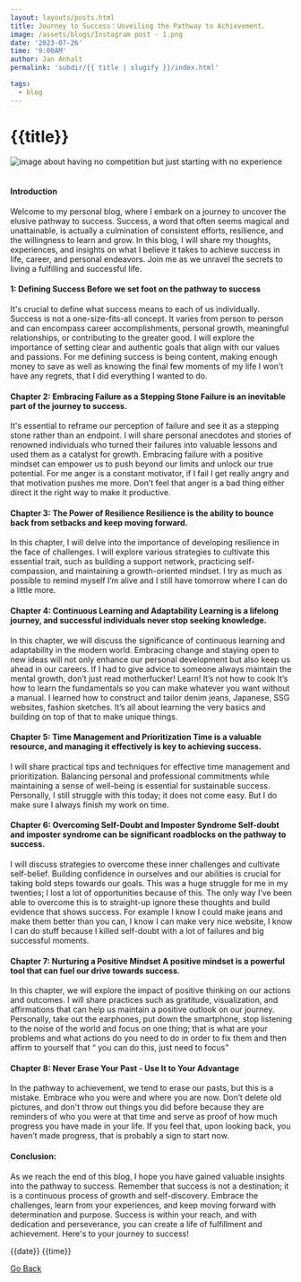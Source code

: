 ```yaml
---
layout: layouts/posts.html
title: Journey to Success：Unveiling the Pathway to Achievement.
image: /assets/blogs/Instagram post - 1.png
date: '2023-07-26'
time: '9:00AM'
author: Jan Anhalt
permalink: 'subdir/{{ title | slugify }}/index.html'

tags:
  - blog
---
```


<h1 class="text-uppercase fw-bold">{{title}}</h1>

<div class="bg-black d-flex align-items-center justify-content-center">
  <img class="img-fluid"  src="{{ image }}" alt="image about having no competition but just starting with no experience">
</div>
<br/>

#### Introduction

Welcome to my personal blog, where I embark on a journey to uncover the elusive pathway to success. Success, a word that often seems magical and unattainable, is actually a culmination of consistent efforts, resilience, and the willingness to learn and grow. In this blog, I will share my thoughts, experiences, and insights on what I believe it takes to achieve success in life, career, and personal endeavors. Join me as we unravel the secrets to living a fulfilling and successful life.

#### 1: Defining Success Before we set foot on the pathway to success

It's crucial to define what success means to each of us individually. Success is not a one-size-fits-all concept. It varies from person to person and can encompass career accomplishments, personal growth, meaningful relationships, or contributing to the greater good. I will explore the importance of setting clear and authentic goals that align with our values and passions. For me defining success is being content, making enough money to save as well as knowing the final few moments of my life I won’t have any regrets, that I did everything I wanted to do.

#### Chapter 2: Embracing Failure as a Stepping Stone Failure is an inevitable part of the journey to success.

It's essential to reframe our perception of failure and see it as a stepping stone rather than an endpoint. I will share personal anecdotes and stories of renowned individuals who turned their failures into valuable lessons and used them as a catalyst for growth. Embracing failure with a positive mindset can empower us to push beyond our limits and unlock our true potential. For me anger is a constant motivator, if I fail I get really angry and that motivation pushes me more. Don’t feel that anger is a bad thing either direct it the right way to make it productive.

#### Chapter 3: The Power of Resilience Resilience is the ability to bounce back from setbacks and keep moving forward.

In this chapter, I will delve into the importance of developing resilience in the face of challenges. I will explore various strategies to cultivate this essential trait, such as building a support network, practicing self-compassion, and maintaining a growth-oriented mindset. I try as much as possible to remind myself I’m alive and I still have tomorrow where I can do a little more.

#### Chapter 4: Continuous Learning and Adaptability Learning is a lifelong journey, and successful individuals never stop seeking knowledge.

In this chapter, we will discuss the significance of continuous learning and adaptability in the modern world. Embracing change and staying open to new ideas will not only enhance our personal development but also keep us ahead in our careers. If I had to give advice to someone always maintain the mental growth, don’t just read motherfucker! Learn! It’s not how to cook It’s how to learn the fundamentals so you can make whatever you want without a manual. I learned how to construct and tailor denim jeans, Japanese, SSG websites, fashion sketches. It’s all about learning the very basics and building on top of that to make unique things.

#### Chapter 5: Time Management and Prioritization Time is a valuable resource, and managing it effectively is key to achieving success.

I will share practical tips and techniques for effective time management and prioritization. Balancing personal and professional commitments while maintaining a sense of well-being is essential for sustainable success. Personally, I still struggle with this today; it does not come easy. But I do make sure I always finish my work on time.

#### Chapter 6: Overcoming Self-Doubt and Imposter Syndrome Self-doubt and imposter syndrome can be significant roadblocks on the pathway to success.

I will discuss strategies to overcome these inner challenges and cultivate self-belief. Building confidence in ourselves and our abilities is crucial for taking bold steps towards our goals. This was a huge struggle for me in my twenties; I lost a lot of opportunities because of this. The only way I’ve been able to overcome this is to straight-up ignore these thoughts and build evidence that shows success. For example I know I could make jeans and make them better than you can, I know I can make very nice website, I know I can do stuff because I killed self-doubt with a lot of failures and big successful moments.

#### Chapter 7: Nurturing a Positive Mindset A positive mindset is a powerful tool that can fuel our drive towards success.

In this chapter, we will explore the impact of positive thinking on our actions and outcomes. I will share practices such as gratitude, visualization, and affirmations that can help us maintain a positive outlook on our journey. Personally, take out the earphones, put down the smartphone, stop listening to the noise of the world and focus on one thing; that is what are your problems and what actions do you need to do in order to fix them and then affirm to yourself that “ you can do this, just need to focus”

#### Chapter 8: Never Erase Your Past - Use It to Your Advantage

In the pathway to achievement, we tend to erase our pasts, but this is a mistake. Embrace who you were and where you are now. Don’t delete old pictures, and don't throw out things you did before because they are reminders of who you were at that time and serve as proof of how much progress you have made in your life. If you feel that, upon looking back, you haven’t made progress, that is probably a sign to start now.

#### Conclusion:

As we reach the end of this blog, I hope you have gained valuable insights into the pathway to success. Remember that success is not a destination; it is a continuous process of growth and self-discovery. Embrace the challenges, learn from your experiences, and keep moving forward with determination and purpose. Success is within your reach, and with dedication and perseverance, you can create a life of fulfillment and achievement. Here's to your journey to success!

<time datetime="{{date}}">{{date}}</time>
<time datetime="{{time}}">{{time}}</time>

<a class="btn btn-outline-secondary rounded-0" href="/blog">Go Back </a>
